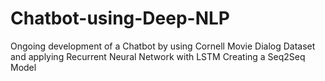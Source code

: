 # Chatbot-using-Deep-NLP
Ongoing development of a Chatbot by using Cornell Movie Dialog Dataset and applying Recurrent Neural Network with LSTM
Creating a Seq2Seq Model
